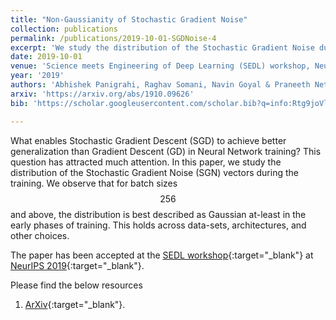 ```yaml
---
title: "Non-Gaussianity of Stochastic Gradient Noise"
collection: publications
permalink: /publications/2019-10-01-SGDNoise-4
excerpt: 'We study the distribution of the Stochastic Gradient Noise during the training and observe that for batch sizes 256 and above, the distribution is best described as Gaussian at-least in the early phases of training.'
date: 2019-10-01
venue: 'Science meets Engineering of Deep Learning (SEDL) workshop, Neural Information Processing Systems (NeurIPS)'
year: '2019'
authors: 'Abhishek Panigrahi, Raghav Somani, Navin Goyal & Praneeth Netrapalli'
arxiv: 'https://arxiv.org/abs/1910.09626'
bib: 'https://scholar.googleusercontent.com/scholar.bib?q=info:Rtg9joVlkxoJ:scholar.google.com/&output=citation&scisdr=CgWZbIysEIK-h1Izsn8:AAGBfm0AAAAAXb42qn_0t0wJ_7U1ZRs1KRs77YjqquCu&scisig=AAGBfm0AAAAAXb42qkM0sxEo-vpsCBeNHKGjsp24kdHQ&scisf=4&ct=citation&cd=-1&hl=en'

---
```

What enables Stochastic Gradient Descent (SGD) to achieve better generalization than Gradient Descent (GD) in Neural Network training? This question has attracted much attention. In this paper, we study the distribution of the Stochastic Gradient Noise (SGN) vectors during the training. We observe that for batch sizes $$256$$ and above, the distribution is best described as Gaussian at-least in the early phases of training. This holds across data-sets, architectures, and other choices.

The paper has been accepted at the [SEDL workshop](https://sites.google.com/view/sedl-neurips-2019/){:target="_blank"} at [NeurIPS 2019](https://nips.cc/Conferences/2019){:target="_blank"}.

Please find the below resources
1. [ArXiv](https://arxiv.org/pdf/1910.09626.pdf){:target="_blank"}.
